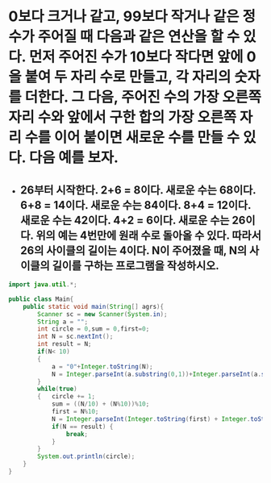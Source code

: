 # 0보다 크거나 같고, 99보다 작거나 같은 정수가 주어질 때 다음과 같은 연산을 할 수 있다. 먼저 주어진 수가 10보다 작다면 앞에 0을 붙여 두 자리 수로 만들고, 각 자리의 숫자를 더한다. 그 다음, 주어진 수의 가장 오른쪽 자리 수와 앞에서 구한 합의 가장 오른쪽 자리 수를 이어 붙이면 새로운 수를 만들 수 있다. 다음 예를 보자.

+ ## 26부터 시작한다. 2+6 = 8이다. 새로운 수는 68이다. 6+8 = 14이다. 새로운 수는 84이다. 8+4 = 12이다. 새로운 수는 42이다. 4+2 = 6이다. 새로운 수는 26이다. 위의 예는 4번만에 원래 수로 돌아올 수 있다. 따라서 26의 사이클의 길이는 4이다. N이 주어졌을 때, N의 사이클의 길이를 구하는 프로그램을 작성하시오.

```java
import java.util.*;

public class Main{
    public static void main(String[] agrs){
        Scanner sc = new Scanner(System.in);
		String a = "";
		int circle = 0,sum = 0,first=0;
		int N = sc.nextInt();
		int result = N;
		if(N< 10)
		{
			a = "0"+Integer.toString(N);
			N = Integer.parseInt(a.substring(0,1))+Integer.parseInt(a.substring(1,2));
		}
		while(true)
		{	circle += 1;
			sum = ((N/10) + (N%10))%10;
			first = N%10;
			N = Integer.parseInt(Integer.toString(first) + Integer.toString(sum));
			if(N == result) {
				break;
			}
		}
		System.out.println(circle);
    }
}
```